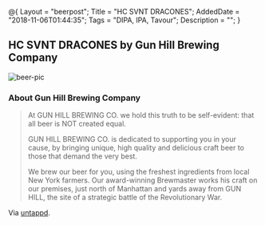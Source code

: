 @{
    Layout = "beerpost";
    Title = "HC SVNT DRACONES";
    AddedDate = "2018-11-06T01:44:35";
    Tags = "DIPA, IPA, Tavour";
    Description = "";
}

## HC SVNT DRACONES by Gun Hill Brewing Company

![beer-pic]

### About Gun Hill Brewing Company

> At GUN HILL BREWING CO. we hold this truth to be self-evident: that all beer is NOT created equal.
>
> GUN HILL BREWING CO. is dedicated to supporting you in your cause, by bringing unique, high quality and delicious craft beer to those that demand the very best.
>
> We brew our beer for you, using the freshest ingredients from local New York farmers. Our award-winning Brewmaster works his craft on our premises, just north of Manhattan and yards away from GUN HILL, the site of a strategic battle of the Revolutionary War. 


Via [untappd][untappd-url].

[untappd-url]: <https://untappd.com/GunHillBrewingCompany>
[beer-pic]: https://jasonpowley.com/assets/img/2018-11-06-hc-svnt-dracones.jpeg "HC SVNT DRACONES by Gun Hill Brewing Company"

